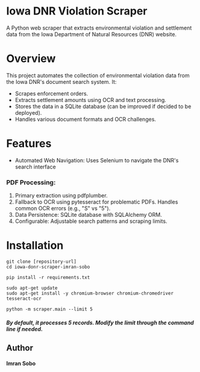 # Iowa DNR Violation Scraper
A Python web scraper that extracts environmental violation and settlement data from the Iowa Department of Natural Resources (DNR) website.


# Overview
This project automates the collection of environmental violation data from the Iowa DNR's document search system. It:
- Scrapes enforcement orders.
- Extracts settlement amounts using OCR and text processing.
- Stores the data in a SQLite database (can be improved if decided to be deployed).
- Handles various document formats and OCR challenges.

# Features
- Automated Web Navigation: Uses Selenium to navigate the DNR's search interface 
### PDF Processing:
1. Primary extraction using pdfplumber.
2. Fallback to OCR using pytesseract for problematic PDFs. Handles common OCR errors (e.g., "S" vs "5").
3. Data Persistence: SQLite database with SQLAlchemy ORM.
4. Configurable: Adjustable search patterns and scraping limits.

# Installation
```` 
git clone [repository-url]
cd iowa-donr-scraper-imran-sobo

pip install -r requirements.txt

sudo apt-get update
sudo apt-get install -y chromium-browser chromium-chromedriver tesseract-ocr

python -m scraper.main --limit 5
````

##### By default, it processes 5 records. Modify the limit through the command line if needed.


## Author
#### Imran Sobo
